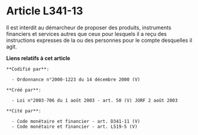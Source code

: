 # Article L341-13

Il est interdit au démarcheur de proposer des produits, instruments financiers et services autres que ceux pour lesquels il a
reçu des instructions expresses de la ou des personnes pour le compte desquelles il agit.

**Liens relatifs à cet article**

	**Codifié par**:

	  - Ordonnance n°2000-1223 du 14 décembre 2000 (V)

	**Créé par**:

	  - Loi n°2003-706 du 1 août 2003 - art. 50 (V) JORF 2 août 2003

	**Cité par**:

	  - Code monétaire et financier - art. D341-11 (V)
	  - Code monétaire et financier - art. L519-5 (V)
